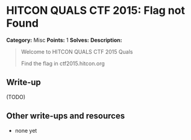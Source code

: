 # HITCON QUALS CTF 2015: Flag not Found

**Category:** Misc
**Points:** 1
**Solves:** 
**Description:**

> Welcome to HITCON QUALS CTF 2015 Quals
>
> Find the flag in ctf2015.hitcon.org


## Write-up

(TODO)

## Other write-ups and resources

* none yet
